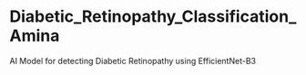 # Diabetic_Retinopathy_Classification_Amina
AI Model for detecting Diabetic Retinopathy using EfficientNet-B3
